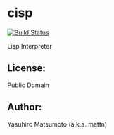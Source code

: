 cisp
====

[![Build Status](https://travis-ci.org/mattn/cisp.svg?branch=master)](https://travis-ci.org/mattn/cisp)

Lisp Interpreter

License:
--------

Public Domain

Author:
-------

Yasuhiro Matsumoto (a.k.a. mattn)
